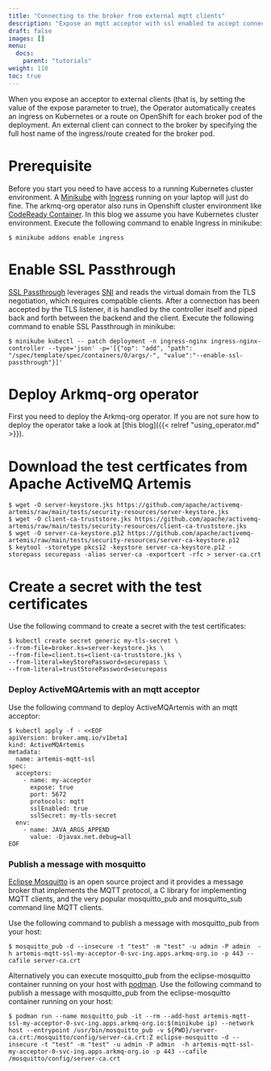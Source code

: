 ```yaml
---
title: "Connecting to the broker from external mqtt clients"  
description: "Expose an mqtt acceptor with ssl enabled to accept connections from external mqtt clients"
draft: false
images: []
menu:
  docs:
    parent: "tutorials"
weight: 110
toc: true
---
```


When you expose an acceptor to external clients (that is, by setting the value of the expose parameter to true), the Operator automatically creates an ingress on Kubernetes or a route on OpenShift for each broker pod of the deployment. An external client can connect to the broker by specifying the full host name of the ingress/route created for the broker pod.

# Prerequisite
Before you start you need to have access to a running Kubernetes cluster environment. A [Minikube](https://minikube.sigs.k8s.io/docs/start/) with [Ingress](https://kubernetes.io/docs/tasks/access-application-cluster/ingress-minikube/) running on your laptop will just do fine. The arkmq-org operator also runs in Openshift cluster environment like [CodeReady Container](https://developers.redhat.com/products/codeready-containers/overview). In this blog we assume you have Kubernetes cluster environment. Execute the following command to enable Ingress in minikube:

```shell script
$ minikube addons enable ingress
```

# Enable SSL Passthrough
[SSL Passthrough](https://kubernetes.github.io/ingress-nginx/user-guide/tls/) leverages [SNI](https://en.wikipedia.org/wiki/Server_Name_Indication) and reads the virtual domain from the TLS negotiation, which requires compatible clients. After a connection has been accepted by the TLS listener, it is handled by the controller itself and piped back and forth between the backend and the client. Execute the following command to enable SSL Passthrough in minikube:

```shell script
$ minikube kubectl -- patch deployment -n ingress-nginx ingress-nginx-controller --type='json' -p='[{"op": "add", "path": "/spec/template/spec/containers/0/args/-", "value":"--enable-ssl-passthrough"}]'
```

# Deploy Arkmq-org operator
First you need to deploy the Arkmq-org operator.
If you are not sure how to deploy the operator take a look at [this blog]({{< relref "using_operator.md" >}}).

# Download the test certficates from Apache ActiveMQ Artemis
```shell script
$ wget -O server-keystore.jks https://github.com/apache/activemq-artemis/raw/main/tests/security-resources/server-keystore.jks
$ wget -O client-ca-truststore.jks https://github.com/apache/activemq-artemis/raw/main/tests/security-resources/client-ca-truststore.jks
$ wget -O server-ca-keystore.p12 https://github.com/apache/activemq-artemis/raw/main/tests/security-resources/server-ca-keystore.p12
$ keytool -storetype pkcs12 -keystore server-ca-keystore.p12 -storepass securepass -alias server-ca -exportcert -rfc > server-ca.crt
```

# Create a secret with the test certificates
Use the following command to create a secret with the test certificates:
```shell script
$ kubectl create secret generic my-tls-secret \
--from-file=broker.ks=server-keystore.jks \
--from-file=client.ts=client-ca-truststore.jks \
--from-literal=keyStorePassword=securepass \
--from-literal=trustStorePassword=securepass
```

### Deploy ActiveMQArtemis with an mqtt acceptor
Use the following command to deploy ActiveMQArtemis with an mqtt acceptor:
```shell script
$ kubectl apply -f - <<EOF
apiVersion: broker.amq.io/v1beta1
kind: ActiveMQArtemis
metadata:
  name: artemis-mqtt-ssl
spec:
  acceptors:
    - name: my-acceptor
      expose: true
      port: 5672
      protocols: mqtt
      sslEnabled: true
      sslSecret: my-tls-secret
  env:
    - name: JAVA_ARGS_APPEND
      value: -Djavax.net.debug=all
EOF
```

### Publish a message with mosquitto
[Eclipse Mosquitto](https://mosquitto.org/) is an open source project and it provides a message broker that implements the MQTT protocol, a C library for implementing MQTT clients, and the very popular mosquitto_pub and mosquitto_sub command line MQTT clients.

Use the following command to publish a message with mosquitto_pub from your host:
```shell script
$ mosquitto_pub -d --insecure -t "test" -m "test" -u admin -P admin  -h artemis-mqtt-ssl-my-acceptor-0-svc-ing.apps.arkmq-org.io -p 443 --cafile server-ca.crt
```

Alternatively you can execute mosquitto_pub from the eclipse-mosquitto container running on your host with [podman](https://podman.io/). Use the following command to publish a message with mosquitto_pub from the eclipse-mosquitto container running on your host:
```shell script
$ podman run --name mosquitto_pub -it --rm --add-host artemis-mqtt-ssl-my-acceptor-0-svc-ing.apps.arkmq-org.io:$(minikube ip) --network host --entrypoint /usr/bin/mosquitto_pub -v ${PWD}/server-ca.crt:/mosquitto/config/server-ca.crt:Z eclipse-mosquitto -d --insecure -t "test" -m "test" -u admin -P admin  -h artemis-mqtt-ssl-my-acceptor-0-svc-ing.apps.arkmq-org.io -p 443 --cafile /mosquitto/config/server-ca.crt
```
